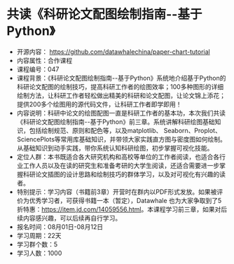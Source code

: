 # 共读《科研论文配图绘制指南--基于Python》

- 开源内容： https://github.com/datawhalechina/paper-chart-tutorial
- 内容属性：合作课程
- 课程编号：047
- 课程背景：《科研论文配图绘制指南--基于Python》系统地介绍基于Python的科研论文配图的绘制技巧，提高科研工作者的绘图效率；100多种图形的详细绘制方法，让科研工作者轻松做出精美的科研和论文配图，让论文锦上添花；提供200多个绘图用的源代码文件，让科研工作者即学即用！
- 内容说明：科研中论文的绘图配图一直是科研工作者的基本功，本次我们共读《科研论文配图绘制指南--基于Python》前三章。系统讲解科研绘图基础知识，包括绘制规范、原则和配色等，以及matplotlib、 Seaborn、Proplot、SciencePlots等常用库基础知识，并带领大家实践直方图与密度图如何绘制。从基础知识到动手实践，带你系统认知科研绘图，初步掌握可视化技能。
- 定位人群：本书既适合各大研究机构和高校等单位的工作者阅读，也适合各行业工作人员以及在读的研究生和准备考研的大学生阅读，还适合需要进一步掌握科研论文插图的设计思路和绘制技巧的群体学习，以及对可视化有兴趣的读者。 
- 特别提示：学习内容（书籍前3章）开营时在群内以PDF形式发放。如果被评价为优秀学习者，可获得书籍一本（暂定），Datawhale 也为大家争取到了5折特惠：<https://item.jd.com/14059556.html>。本课程学习前三章，如果对后续内容感兴趣，可以后续再自行学习。
- 报名时间：08月01日-08月12日 
- 学习周期：22天
- 学习群个数：5
- 学习人数：1000

